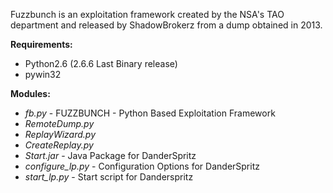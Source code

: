 Fuzzbunch is an exploitation framework created by the NSA's TAO department and released by ShadowBrokerz from a dump obtained in 2013.



**Requirements:**

* Python2.6 (2.6.6 Last Binary release)
* pywin32


**Modules:**

* *fb.py* - FUZZBUNCH - Python Based Exploitation Framework 
* *RemoteDump.py*
* *ReplayWizard.py*
* *CreateReplay.py*
* *Start.jar* - Java Package for DanderSpritz
* *configure_lp.py* - Configuration Options for DanderSpritz
* *start_lp.py* - Start script for Danderspritz
